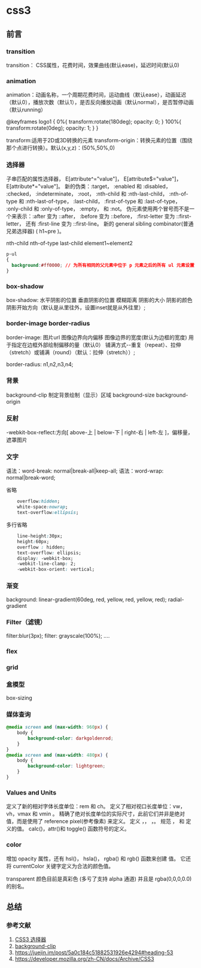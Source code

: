 # css3

## 前言

### transition

transition： CSS属性，花费时间，效果曲线(默认ease)，延迟时间(默认0)

### animation

animation：动画名称，一个周期花费时间，运动曲线（默认ease），动画延迟（默认0），播放次数（默认1），是否反向播放动画（默认normal），是否暂停动画（默认running）

@keyframes logo1 {
    0%{
        transform:rotate(180deg);
        opacity: 0;
    }
    100%{
        transform:rotate(0deg);
        opacity: 1;
    }
}

transform:适用于2D或3D转换的元素
transform-origin：转换元素的位置（围绕那个点进行转换）。默认(x,y,z)：(50%,50%,0)

### 选择器

子串匹配的属性选择器， E[attribute^="value"]， E[attribute$="value"]， E[attribute*="value"]。
新的伪类：:target， :enabled 和 :disabled， :checked， :indeterminate， :root， :nth-child 和 :nth-last-child， :nth-of-type 和 :nth-last-of-type， :last-child， :first-of-type 和 :last-of-type， :only-child 和 :only-of-type， :empty， 和 :not。
伪元素使用两个冒号而不是一个来表示：:after 变为 ::after， :before 变为 ::before， :first-letter 变为 ::first-letter， 还有 :first-line 变为 ::first-line。
新的 general sibling combinator(普通兄弟选择器)  ( h1~pre )。

nth-child
nth-of-type
last-child
element1~element2

```css
p~ul
{
  background:#ff0000; // 为所有相同的父元素中位于 p 元素之后的所有 ul 元素设置背景
}
```

### box-shadow

box-shadow: 水平阴影的位置 垂直阴影的位置 模糊距离 阴影的大小 阴影的颜色 阴影开始方向（默认是从里往外，设置inset就是从外往里）;

### border-image border-radius

border-image: 图片url 图像边界向内偏移 图像边界的宽度(默认为边框的宽度) 用于指定在边框外部绘制偏移的量（默认0） 铺满方式--重复（repeat）、拉伸（stretch）或铺满（round）（默认：拉伸（stretch））;

border-radius: n1,n2,n3,n4;

### 背景

background-clip 制定背景绘制（显示）区域
background-size
background-origin

### 反射

-webkit-box-reflect:方向[ above-上 | below-下 | right-右 | left-左 ]，偏移量，遮罩图片

### 文字

语法：word-break: normal|break-all|keep-all;
语法：word-wrap: normal|break-word;

省略

```css
    overflow:hidden;
    white-space:nowrap;
    text-overflow:ellipsis;
```

多行省略

```css
    line-height:30px;
    height:60px;
    overflow : hidden;
    text-overflow: ellipsis;
    display: -webkit-box;
    -webkit-line-clamp: 2;
    -webkit-box-orient: vertical;
```

### 渐变

background: linear-gradient(60deg, red, yellow, red, yellow, red);
radial-gradient

### Filter（滤镜）

filter:blur(3px);
filter: grayscale(100%);
....

### flex

### grid

### 盒模型

box-sizing

### 媒体查询

```css
@media screen and (max-width: 960px) {
    body {
        background-color: darkgoldenrod;
    }
}
@media screen and (max-width: 480px) {
    body {
        background-color: lightgreen;
    }
}

```

### Values and Units

定义了新的相对字体长度单位：rem 和 ch。
定义了相对视口长度单位：vw，vh，vmax 和 vmin 。
精确了绝对长度单位的实际尺寸，此前它们并非是绝对值，而是使用了 reference pixel(参考像素) 来定义。
定义 <angle>，<time>， <frequency>，<resolution>。
规范 <color>，<image> 和 <position> 定义的值。
calc()，attr()和 toggle() 函数符号的定义。

### color

增加 opacity 属性，还有 hsl()， hsla()， rgba() 和 rgb() 函数来创建 <color> 值。 它还将 currentColor 关键字定义为合法的颜色值。

transparent 颜色目前是真彩色 (多亏了支持 alpha 通道) 并且是 rgba(0,0,0,0.0) 的别名。

## 总结

### 参考文献

1. [CSS3 选择器
](https://www.w3school.com.cn/cssref/css_selectors.asp)
2. [background-clip](https://developer.mozilla.org/zh-CN/docs/Web/CSS/background-clip)
3. <https://juejin.im/post/5a0c184c51882531926e4294#heading-53>
4. <https://developer.mozilla.org/zh-CN/docs/Archive/CSS3>
